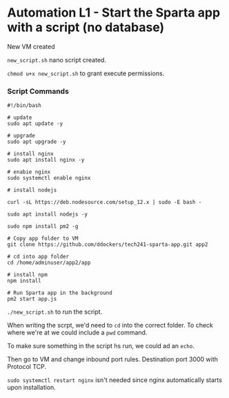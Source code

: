 # Automation L1 - Start the Sparta app with a script (no database)

New VM created

`new_script.sh` nano script created.

`chmod u+x new_script.sh` to grant execute permissions.

### Script Commands
```
#!/bin/bash

# update
sudo apt update -y

# upgrade
sudo apt upgrade -y

# install nginx
sudo apt install nginx -y

# enabie nginx
sudo systemctl enable nginx

# install nodejs

curl -sL https://deb.nodesource.com/setup_12.x | sudo -E bash -

sudo apt install nodejs -y

sudo npm install pm2 -g

# Copy app folder to VM
git clone https://github.com/ddockers/tech241-sparta-app.git app2

# cd into app folder
cd /home/adminuser/app2/app

# install npm
npm install

# Run Sparta app in the background
pm2 start app.js
```

`./new_script.sh` to run the script.

When writing the scrpt, we'd need to `cd` into the correct folder. To check where we're at we could include a `pwd` command. 

To make sure something in the script hs run, we could ad an `echo`.

Then go to VM and change inbound port rules. Destination port 3000 with Protocol TCP.

`sudo systemctl restart nginx` isn't needed since nginx automatically starts upon installation.